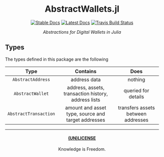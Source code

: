 <div align="center">

# AbstractWallets.jl

[![Stable Docs](https://img.shields.io/badge/docs-stable-blue.svg)](https://bhgomes.github.io/AbstractWallets.jl/stable)
[![Latest Docs](https://img.shields.io/badge/docs-latest-blue.svg)](https://bhgomes.github.io/AbstractWallets.jl/latest)
[![Travis Build Status](https://travis-ci.com/bhgomes/AbstractWallets.jl.svg?branch=master)](https://travis-ci.com/bhgomes/AbstractWallets.jl)

_Abstractions for Digital Wallets in Julia_

</div>

## Types

The types defined in this package are the following

|Type                 |Contains                                           |Does                              |
|:-------------------:|:-------------------------------------------------:|:--------------------------------:|
|`AbstractAddress`    |address data                                       |nothing                           |
|`AbstractWallet`     |address, assets, transaction history, address lists|queried for details               |
|`AbstractTransaction`|amount and asset type, source and target addresses |transfers assets between addresses|

---
<div align="center">

#### [(UN)LICENSE](UNLICENSE)
Knowledge is Freedom.
</div>
